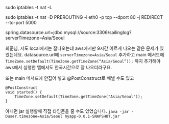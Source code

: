 sudo iptables -t nat -L

sudo iptables -t nat -D PREROUTING -i eth0 -p tcp --dport 80 -j REDIRECT --to-port 5000





spring.datasource.url=jdbc:mysql://source:3306/sailinglog?serverTimezone=Asia/Seoul



희준님, 저도 local에서는 잘나오는데 aws에서만 9시간 이르게 나오는 같은 문제가 있었는데요. 
datasource.url에 `serverTimezone=Asia/Seoul` 추가하고 
main 메서드에 `TimeZone.setDefault(TimeZone.getTimeZone(“Asia/Seoul”));` 까지 추가해야
aws에서 실행한 앱에서도 한국시간으로 잘 나오더라구요.

또는 main 메서드에 안집어 넣고 @PostConstruct로 빼낼 수도 있고

```
@PostConstruct
void started() {
    TimeZone.setDefault(TimeZone.getTimeZone("Asia/Seoul"));
}
```

아니면  jar 실행할때 직접 타임존을 줄 수도 있었습니다.
`java -jar -Duser.timezone=Asia/Seoul myapp-0.0.1-SNAPSHOT.jar`
